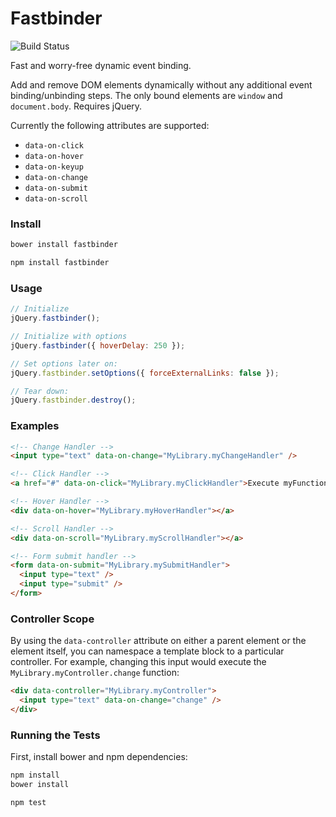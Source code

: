 # Fastbinder

![Build Status](https://travis-ci.org/andrewchilds/fastbinder.png?branch=master)

Fast and worry-free dynamic event binding.

Add and remove DOM elements dynamically without any additional event binding/unbinding steps. The only bound elements are `window` and `document.body`. Requires jQuery.

Currently the following attributes are supported:

- `data-on-click`
- `data-on-hover`
- `data-on-keyup`
- `data-on-change`
- `data-on-submit`
- `data-on-scroll`

### Install

```js
bower install fastbinder
```

```js
npm install fastbinder
```

### Usage

```js
// Initialize
jQuery.fastbinder();

// Initialize with options
jQuery.fastbinder({ hoverDelay: 250 });

// Set options later on:
jQuery.fastbinder.setOptions({ forceExternalLinks: false });

// Tear down:
jQuery.fastbinder.destroy();
```

### Examples

```html
<!-- Change Handler -->
<input type="text" data-on-change="MyLibrary.myChangeHandler" />

<!-- Click Handler -->
<a href="#" data-on-click="MyLibrary.myClickHandler">Execute myFunction on click</a>

<!-- Hover Handler -->
<div data-on-hover="MyLibrary.myHoverHandler"></a>

<!-- Scroll Handler -->
<div data-on-scroll="MyLibrary.myScrollHandler"></a>

<!-- Form submit handler -->
<form data-on-submit="MyLibrary.mySubmitHandler">
  <input type="text" />
  <input type="submit" />
</form>
```

### Controller Scope

By using the `data-controller` attribute on either a parent element or the element itself, you can namespace a template block to a particular controller. For example, changing this input would execute the `MyLibrary.myController.change` function:

```html
<div data-controller="MyLibrary.myController">
  <input type="text" data-on-change="change" />
</div>
```

### Running the Tests

First, install bower and npm dependencies:

```sh
npm install
bower install
```

```sh
npm test
```
